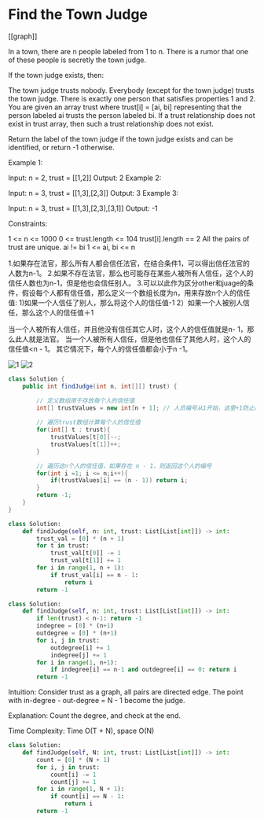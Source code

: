 # Find the Town Judge

[[graph]]

In a town, there are n people labeled from 1 to n. There is a rumor that one of these people is secretly the town judge.

If the town judge exists, then:

The town judge trusts nobody.
Everybody (except for the town judge) trusts the town judge.
There is exactly one person that satisfies properties 1 and 2.
You are given an array trust where trust[i] = [ai, bi] representing that the person labeled ai trusts the person labeled bi. If a trust relationship does not exist in trust array, then such a trust relationship does not exist.

Return the label of the town judge if the town judge exists and can be identified, or return -1 otherwise.

Example 1:

Input: n = 2, trust = [[1,2]]
Output: 2
Example 2:

Input: n = 3, trust = [[1,3],[2,3]]
Output: 3
Example 3:

Input: n = 3, trust = [[1,3],[2,3],[3,1]]
Output: -1

Constraints:

1 <= n <= 1000
0 <= trust.length <= 104
trust[i].length == 2
All the pairs of trust are unique.
ai != bi
1 <= ai, bi <= n

1.如果存在法官，那么所有人都会信任法官，在结合条件1，可以得出信任法官的人数为n-1。
2.如果不存在法官，那么也可能存在某些人被所有人信任，这个人的信任人数也为n-1，但是他也会信任别人。
3.可以以此作为区分other和juage的条件，假设每个人都有信任值，那么定义一个数组长度为n，用来存放n个人的信任值:
1)如果一个人信任了别人，那么将这个人的信任值-1
2）如果一个人被别人信任，那么这个人的信任值＋1

当一个人被所有人信任，并且他没有信任其它人时，这个人的信任值就是n- 1，那么此人就是法官。
当一个人被所有人信任，但是他也信任了其他人时，这个人的信任值<n - 1。
其它情况下，每个人的信任值都会小于n -1。

![1](https://pic.leetcode-cn.com/1632973922-cIzHAa-image.png)
![2](https://pic.leetcode-cn.com/1632973922-cIzHAa-image.png)

```java
class Solution {
    public int findJudge(int n, int[][] trust) {

        // 定义数组用于存放每个人的信任值
        int[] trustValues = new int[n + 1]; // 人员编号从1开始，这里+1防止后续计算麻烦
        
        // 遍历trust数组计算每个人的信任值
        for(int[] t : trust){
            trustValues[t[0]]--;
            trustValues[t[1]]++;
        }

        // 遍历这n个人的信任值，如果存在 n - 1，则返回这个人的编号
        for(int i =1; i <= n;i++){
            if(trustValues[i] == (n - 1)) return i;
        }
        return -1;
    }
}
```

```python
class Solution:
    def findJudge(self, n: int, trust: List[List[int]]) -> int:
        trust_val = [0] * (n + 1)
        for t in trust:
            trust_val[t[0]] -= 1
            trust_val[t[1]] += 1
        for i in range(1, n + 1):
            if trust_val[i] == n - 1: 
                return i
        return -1
```

```python
class Solution:
    def findJudge(self, n: int, trust: List[List[int]]) -> int:
        if len(trust) < n-1: return -1
        indegree = [0] * (n+1)
        outdegree = [0] * (n+1)
        for i, j in trust:
            outdegree[i] += 1
            indegree[j] += 1
        for i in range(1, n+1):
            if indegree[i] == n-1 and outdegree[i] == 0: return i
        return -1
```

Intuition:
Consider trust as a graph, all pairs are directed edge.
The point with in-degree - out-degree = N - 1 become the judge.

Explanation:
Count the degree, and check at the end.

Time Complexity:
Time O(T + N), space O(N)

```python
class Solution:
    def findJudge(self, N: int, trust: List[List[int]]) -> int:
        count = [0] * (N + 1)
        for i, j in trust:
            count[i] -= 1
            count[j] += 1
        for i in range(1, N + 1):
            if count[i] == N - 1:
                return i
        return -1
```
